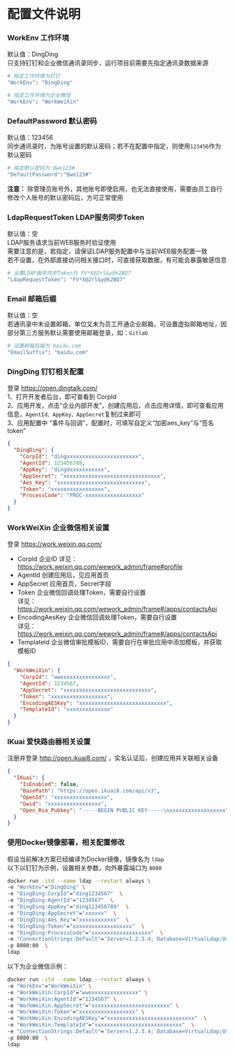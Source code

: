 # 配置文件说明
### WorkEnv 工作环境
默认值：DingDing  
只支持钉钉和企业微信通讯录同步，运行项目前需要先指定通讯录数据来源

```bash
# 指定工作环境为钉钉
"WorkEnv": "DingDing"

# 指定工作环境为企业微信
"WorkEnv": "WorkWeiXin" 
```

### DefaultPassword 默认密码
默认值：123456  
同步通讯录时，为账号设置的默认密码；若不在配置中指定，则使用`123456`作为默认密码
```bash
# 指定默认密码为 Qwe123#
"DefaultPassword":"Qwe123#"
```
**注意：** 除管理员账号外，其他账号即使启用，也无法直接使用，需要由员工自行修改个人账号的默认密码后，方可正常使用

### LdapRequestToken LDAP服务同步Token
默认值：空  
LDAP服务请求当前WEB服务时验证使用  
需要注意的是，若指定，请保证LDAP服务配置中与当前WEB服务配置一致  
若不设置，在外部直接访问相关接口时，可直接获取数据，有可能会暴露敏感信息
``` bash
# 设置LDAP服务同步Token为 FV*X@2rl&y@k2BQ7 
"LdapRequestToken": "FV*X@2rl&y@k2BQ7"
```

### Email 邮箱后缀
默认值：空  
若通讯录中未设置邮箱，单位又未为员工开通企业邮箱，可设置虚拟邮箱地址，因部分第三方服务默认需要使用邮箱登录，如：`Gitlab`
``` bash
# 设置邮箱后缀为 baidu.com
"EmailSuffix": "baidu.com"
```

### DingDing 钉钉相关配置
登录 https://open.dingtalk.com/   
1、打开开发者后台，即可查看到 CorpId  
2、应用开发，点击“企业内部开发”，创建应用后，点击应用详情，即可查看应用信息，`AgentId、AppKey、AppSecret`复制过来即可  
3、应用配置中 “事件与回调”，配置时，可填写自定义“加密aes_key”与“签名token”  
```json
{
  "DingDing": {
    "CorpId": "dingxxxxxxxxxxxxxxxxxxxxxxx",
    "AgentId": 123456789,
    "AppKey": "dingdxxxxxxxxxxx",
    "AppSecret": "xxxxxxxxxxxxxxxxxxxxxxxxxxxxxxx",
    "Aes_Key": "xxxxxxxxxxxxxxxxxxxxxxxxxxxx",
    "Token": "xxxxxxxxxxxxxxxxx",
    "ProcessCode": "PROC-xxxxxxxxxxxxxxxxxx"
  }
}  

```

### WorkWeiXin 企业微信相关设置
登录 https://work.weixin.qq.com/
- CorpId 企业ID 详见：https://work.weixin.qq.com/wework_admin/frame#profile
- AgentId 创建应用后，见应用首页
- AppSecret 应用首页，Secret字段 
- Token 企业微信回调处理Token，需要自行设置  
  详见：https://work.weixin.qq.com/wework_admin/frame#/apps/contactsApi 
- EncodingAesKey 企业微信回调处理Token，需要自行设置  
  详见：https://work.weixin.qq.com/wework_admin/frame#/apps/contactsApi
- TemplateId 企业微信审批模板ID，需要自行在审批应用中添加模板，并获取模板ID 
```json
{
  "WorkWeiXin": {
    "CorpId": "wwexxxxxxxxxxxxxxx",
    "AgentId": 1234567,
    "AppSecret": "xxxxxxxxxxxxxxxxxxxxxxxxxxxx",
    "Token": "xxxxxxxxxxxxxxxxxx",
    "EncodingAESKey": "xxxxxxxxxxxxxxxxxxxxxxxxxxxx",
    "TemplateId": "xxxxxxxxxxxxxx"
  }
}
```

### IKuai 爱快路由器相关设置
注册并登录 http://open.ikuai8.com/ ，实名认证后，创建应用并关联相关设备
```json
{
  "IKuai": {
    "IsEnabled": false,
    "BasePath": "https://open.ikuai8.com/api/v3",
    "OpenId": "xxxxxxxxxxxxxxxxx",
    "Gwid": "xxxxxxxxxxxxxxxxx",
    "Open_Rsa_Pubkey": "-----BEGIN PUBLIC KEY-----\nxxxxxxxxxxxxxxxxxx\nxxxxxxxxxxxxxxxxxxxx\nxxxxxxxxxxxxxxxxxxxxxx\n-----END PUBLIC KEY-----"
  } 
}
```

### 使用Docker镜像部署，相关配置修改
假设当前解决方案已经编译为Docker镜像，镜像名为 `ldap`  
以下以钉钉为示例，设置相关参数，向外暴露端口为 `8080`
```bash
docker run -itd --name ldap --restart always \
-e "WorkEnv"="DingDing" \
-e "DingDing:CorpId"="ding1234567"  \
-e "DingDing:AgentId"="1234567"  \
-e "DingDing:AppKey"="ding123456789"  \
-e "DingDing:AppSecret"="xxxxxx"  \
-e "DingDing:Aes_Key"="xxxxxxxxxxxx"  \
-e "DingDing:Token"="xxxxxxxxxxxxxxxxxxx"  \
-e "DingDing:ProcessCode"="xxxxxxxxxxxxxxxxxxx"  \
-e "ConnectionStrings:Default"='Server=1.2.3.4; Database=VirtualLdap;User ID=root; Password=123qwe;port=3306;CharSet=utf8;SslMode=none;' \
-p 8080:80  \
ldap
```
以下为企业微信示例：
```bash
docker run -itd --name ldap --restart always \
-e "WorkEnv"="WorkWeiXin" \
-e "WorkWeiXin:CorpId"="wwexxxxxxxxxxxxxxx" \
-e "WorkWeiXin:AgentId"="1234567" \
-e "WorkWeiXin:AppSecret"="xxxxxxxxxxxxxxxxxxxxxxxxx" \
-e "WorkWeiXin:Token"="xxxxxxxxxxxxxxxxxx" \
-e "WorkWeiXin:EncodingAESKey"="xxxxxxxxxxxxxxxxxxxxxxxxxxxx"  \
-e "WorkWeiXin:TemplateId"="xxxxxxxxxxxxxxxxxxxxxxxxxxxx"  \
-e "ConnectionStrings:Default"='Server=1.2.3.4; Database=VirtualLdap;User ID=root; Password=123qwe;port=3306;CharSet=utf8;SslMode=none;' \
-p 8080:80  \
ldap
```